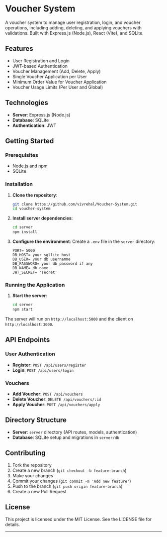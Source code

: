 # Voucher System

A voucher system to manage user registration, login, and voucher operations, including adding, deleting, and applying vouchers with validations. Built with Express.js (Node.js), React (Vite), and SQLite.

## Features

- User Registration and Login
- JWT-based Authentication
- Voucher Management (Add, Delete, Apply)
- Single Voucher Application per User
- Minimum Order Value for Voucher Application
- Voucher Usage Limits (Per User and Global)

## Technologies

- **Server**: Express.js (Node.js)
- **Database**: SQLite
- **Authentication**: JWT

## Getting Started

### Prerequisites

- Node.js and npm
- SQLite

### Installation

1. **Clone the repository**:
    ```bash
    git clone https://github.com/vivrehal/Voucher-System.git
    cd voucher-system
    ```

2. **Install server dependencies**:
    ```bash
    cd server
    npm install
    ```

3. **Configure the environment**:
    Create a `.env` file in the `server` directory:
    ```plaintext
    PORT= 5000
    DB_HOST= your sqllite host
    DB_USER= your db usernamme
    DB_PASSWORD= your db password if any
    DB_NAME= db name
    JWT_SECRET= 'secret'
    ```

### Running the Application

1. **Start the server**:
    ```bash
    cd server
    npm start
    ```

The server will run on `http://localhost:5000` and the client on `http://localhost:3000`.

## API Endpoints

### User Authentication

- **Register**: `POST /api/users/register`
- **Login**: `POST /api/users/login`

### Vouchers

- **Add Voucher**: `POST /api/vouchers`
- **Delete Voucher**: `DELETE /api/vouchers/:id`
- **Apply Voucher**: `POST /api/vouchers/apply`

## Directory Structure

- **Server**: `server` directory (API routes, models, authentication)
- **Database**: SQLite setup and migrations in `server/db`

## Contributing

1. Fork the repository
2. Create a new branch (`git checkout -b feature-branch`)
3. Make your changes
4. Commit your changes (`git commit -m 'Add new feature'`)
5. Push to the branch (`git push origin feature-branch`)
6. Create a new Pull Request

## License

This project is licensed under the MIT License. See the LICENSE file for details.

---
